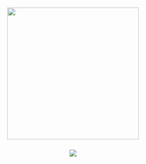 <h3 align="center"><img src="https://i.imgur.com/8G45joa.png" width="300" ></h3>
<h3 align="center"><img src="https://i.imgur.com/Wf1nVbs.png"></h3>


